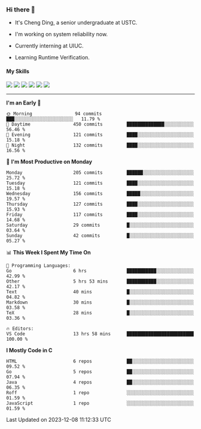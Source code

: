 ### Hi there 👋

* It's Cheng Ding, a senior undergraduate at USTC.
  
* I'm working on system reliability now.

* Currently interning at UIUC.

* Learning Runtime Verification.

#### My Skills

![](https://img.shields.io/badge/C++-65318e?logo=cplusplus&logoColor=fff)
![](https://img.shields.io/badge/Python-3e74a2?logo=python&logoColor=fff)
![](https://img.shields.io/badge/C-5654a2?logo=c&logoColor=fff)
![](https://img.shields.io/badge/Go-00aaff?logo=go&logoColor=fff)
![](https://img.shields.io/badge/Docker-0088ff?logo=docker&logoColor=fff)
![](https://img.shields.io/badge/Apache-D22128?logo=apache&logoColor=fff)

---
<!--START_SECTION:waka-->
**I'm an Early 🐤** 

```text
🌞 Morning                94 commits          ███░░░░░░░░░░░░░░░░░░░░░░   11.79 % 
🌆 Daytime                450 commits         ██████████████░░░░░░░░░░░   56.46 % 
🌃 Evening                121 commits         ████░░░░░░░░░░░░░░░░░░░░░   15.18 % 
🌙 Night                  132 commits         ████░░░░░░░░░░░░░░░░░░░░░   16.56 % 
```
📅 **I'm Most Productive on Monday** 

```text
Monday                   205 commits         ██████░░░░░░░░░░░░░░░░░░░   25.72 % 
Tuesday                  121 commits         ████░░░░░░░░░░░░░░░░░░░░░   15.18 % 
Wednesday                156 commits         █████░░░░░░░░░░░░░░░░░░░░   19.57 % 
Thursday                 127 commits         ████░░░░░░░░░░░░░░░░░░░░░   15.93 % 
Friday                   117 commits         ████░░░░░░░░░░░░░░░░░░░░░   14.68 % 
Saturday                 29 commits          █░░░░░░░░░░░░░░░░░░░░░░░░   03.64 % 
Sunday                   42 commits          █░░░░░░░░░░░░░░░░░░░░░░░░   05.27 % 
```


📊 **This Week I Spent My Time On** 

```text
💬 Programming Languages: 
Go                       6 hrs               ███████████░░░░░░░░░░░░░░   42.99 % 
Other                    5 hrs 53 mins       ███████████░░░░░░░░░░░░░░   42.17 % 
Text                     40 mins             █░░░░░░░░░░░░░░░░░░░░░░░░   04.82 % 
Markdown                 30 mins             █░░░░░░░░░░░░░░░░░░░░░░░░   03.58 % 
TeX                      28 mins             █░░░░░░░░░░░░░░░░░░░░░░░░   03.36 % 

🔥 Editors: 
VS Code                  13 hrs 58 mins      █████████████████████████   100.00 % 
```

**I Mostly Code in C** 

```text
HTML                     6 repos             ██░░░░░░░░░░░░░░░░░░░░░░░   09.52 % 
Go                       5 repos             ██░░░░░░░░░░░░░░░░░░░░░░░   07.94 % 
Java                     4 repos             ██░░░░░░░░░░░░░░░░░░░░░░░   06.35 % 
Roff                     1 repo              ░░░░░░░░░░░░░░░░░░░░░░░░░   01.59 % 
JavaScript               1 repo              ░░░░░░░░░░░░░░░░░░░░░░░░░   01.59 % 
```




 Last Updated on 2023-12-08 11:12:33 UTC
<!--END_SECTION:waka-->
